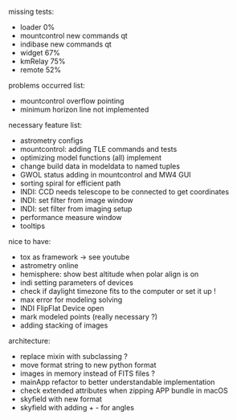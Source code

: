 missing tests:
- loader 0%
- mountcontrol new commands qt
- indibase new commands qt
- widget 67%
- kmRelay 75%
- remote 52%

problems occurred list:
- mountcontrol overflow pointing
- minimum horizon line not implemented

necessary feature list:
- astrometry configs
- mountcontrol: adding TLE commands and tests
- optimizing model functions (all) implement
- change build data in modeldata to named tuples
- GWOL status adding in mountcontrol and MW4 GUI
- sorting spiral for efficient path
- INDI: CCD needs telescope to be connected to get coordinates
- INDI: set filter from image window
- INDI: set filter from imaging setup
- performance measure window
- tooltips


nice to have:
- tox as framework -> see youtube 
- astrometry online
- hemisphere: show best altitude when polar align is on
- indi setting parameters of devices
- check if daylight timezone fits to the computer or set it up !
- max error for modeling solving
- INDI FlipFlat Device open 
- mark modeled points (really necessary ?)
- adding stacking of images 


architecture:
- replace mixin with subclassing ?
- move format string to new python format
- images in memory instead of FITS files ?
- mainApp refactor to better understandable implementation
- check extended attributes when zipping APP bundle in macOS
- skyfield with new format
- skyfield with adding + - for angles